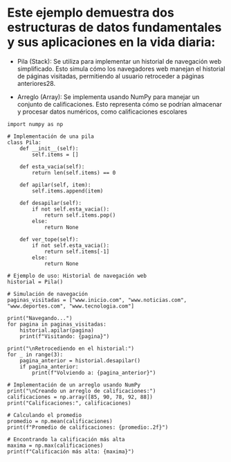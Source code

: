 # Este ejemplo demuestra dos estructuras de datos fundamentales y sus aplicaciones en la vida diaria:

- Pila (Stack): Se utiliza para implementar un historial de navegación web simplificado. Esto simula cómo los navegadores web manejan el historial de páginas visitadas, permitiendo al usuario retroceder a páginas anteriores28.

- Arreglo (Array): Se implementa usando NumPy para manejar un conjunto de calificaciones. Esto representa cómo se podrían almacenar y procesar datos numéricos, como calificaciones escolares
```
import numpy as np

# Implementación de una pila
class Pila:
    def __init__(self):
        self.items = []

    def esta_vacia(self):
        return len(self.items) == 0

    def apilar(self, item):
        self.items.append(item)

    def desapilar(self):
        if not self.esta_vacia():
            return self.items.pop()
        else:
            return None

    def ver_tope(self):
        if not self.esta_vacia():
            return self.items[-1]
        else:
            return None

# Ejemplo de uso: Historial de navegación web
historial = Pila()

# Simulación de navegación
paginas_visitadas = ["www.inicio.com", "www.noticias.com", "www.deportes.com", "www.tecnologia.com"]

print("Navegando...")
for pagina in paginas_visitadas:
    historial.apilar(pagina)
    print(f"Visitando: {pagina}")

print("\nRetrocediendo en el historial:")
for _ in range(3):
    pagina_anterior = historial.desapilar()
    if pagina_anterior:
        print(f"Volviendo a: {pagina_anterior}")

# Implementación de un arreglo usando NumPy
print("\nCreando un arreglo de calificaciones:")
calificaciones = np.array([85, 90, 78, 92, 88])
print("Calificaciones:", calificaciones)

# Calculando el promedio
promedio = np.mean(calificaciones)
print(f"Promedio de calificaciones: {promedio:.2f}")

# Encontrando la calificación más alta
maxima = np.max(calificaciones)
print(f"Calificación más alta: {maxima}")
```

